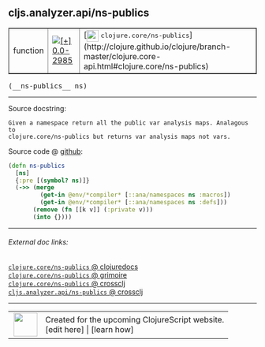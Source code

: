 ## cljs.analyzer.api/ns-publics



 <table border="1">
<tr>
<td>function</td>
<td><a href="https://github.com/cljsinfo/cljs-api-docs/tree/0.0-2985"><img valign="middle" alt="[+] 0.0-2985" title="Added in 0.0-2985" src="https://img.shields.io/badge/+-0.0--2985-lightgrey.svg"></a> </td>
<td>
[<img height="24px" valign="middle" src="http://i.imgur.com/1GjPKvB.png"> <samp>clojure.core/ns-publics</samp>](http://clojure.github.io/clojure/branch-master/clojure.core-api.html#clojure.core/ns-publics)
</td>
</tr>
</table>


 <samp>
(__ns-publics__ ns)<br>
</samp>

---





Source docstring:

```
Given a namespace return all the public var analysis maps. Analagous to
clojure.core/ns-publics but returns var analysis maps not vars.
```


Source code @ [github](https://github.com/clojure/clojurescript/blob/r3126/src/clj/cljs/analyzer/api.clj#L48-L57):

```clj
(defn ns-publics
  [ns]
  {:pre [(symbol? ns)]}
  (->> (merge
         (get-in @env/*compiler* [::ana/namespaces ns :macros])
         (get-in @env/*compiler* [::ana/namespaces ns :defs]))
       (remove (fn [[k v]] (:private v)))
       (into {})))
```

<!--
Repo - tag - source tree - lines:

 <pre>
clojurescript @ r3126
└── src
    └── clj
        └── cljs
            └── analyzer
                └── <ins>[api.clj:48-57](https://github.com/clojure/clojurescript/blob/r3126/src/clj/cljs/analyzer/api.clj#L48-L57)</ins>
</pre>

-->

---



###### External doc links:

[`clojure.core/ns-publics` @ clojuredocs](http://clojuredocs.org/clojure.core/ns-publics)<br>
[`clojure.core/ns-publics` @ grimoire](http://conj.io/store/v1/org.clojure/clojure/1.7.0-beta3/clj/clojure.core/ns-publics/)<br>
[`clojure.core/ns-publics` @ crossclj](http://crossclj.info/fun/clojure.core/ns-publics.html)<br>
[`cljs.analyzer.api/ns-publics` @ crossclj](http://crossclj.info/fun/cljs.analyzer.api/ns-publics.html)<br>

---

 <table>
<tr><td>
<img valign="middle" align="right" width="48px" src="http://i.imgur.com/Hi20huC.png">
</td><td>
Created for the upcoming ClojureScript website.<br>
[edit here] | [learn how]
</td></tr></table>

[edit here]:https://github.com/cljsinfo/cljs-api-docs/blob/master/cljsdoc/cljs.analyzer.api_ns-publics.cljsdoc
[learn how]:https://github.com/cljsinfo/cljs-api-docs/wiki/cljsdoc-files

<!--

This information was too distracting to show to readers, but I'll leave it
commented here since it is helpful to:

- pretty-print the data used to generate this document
- and show how to retrieve that data



The API data for this symbol:

```clj
{:ns "cljs.analyzer.api",
 :name "ns-publics",
 :signature ["[ns]"],
 :history [["+" "0.0-2985"]],
 :type "function",
 :full-name-encode "cljs.analyzer.api_ns-publics",
 :source {:code "(defn ns-publics\n  [ns]\n  {:pre [(symbol? ns)]}\n  (->> (merge\n         (get-in @env/*compiler* [::ana/namespaces ns :macros])\n         (get-in @env/*compiler* [::ana/namespaces ns :defs]))\n       (remove (fn [[k v]] (:private v)))\n       (into {})))",
          :title "Source code",
          :repo "clojurescript",
          :tag "r3126",
          :filename "src/clj/cljs/analyzer/api.clj",
          :lines [48 57]},
 :full-name "cljs.analyzer.api/ns-publics",
 :clj-symbol "clojure.core/ns-publics",
 :docstring "Given a namespace return all the public var analysis maps. Analagous to\nclojure.core/ns-publics but returns var analysis maps not vars."}

```

Retrieve the API data for this symbol:

```clj
;; from Clojure REPL
(require '[clojure.edn :as edn])
(-> (slurp "https://raw.githubusercontent.com/cljsinfo/cljs-api-docs/catalog/cljs-api.edn")
    (edn/read-string)
    (get-in [:symbols "cljs.analyzer.api/ns-publics"]))
```

-->
